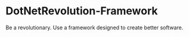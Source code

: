 # DotNetRevolution-Framework
Be a revolutionary.  Use a framework designed to create better software.
